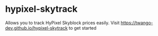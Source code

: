 # hypixel-skytrack

Allows you to track HyPixel Skyblock prices easily. Visit https://twango-dev.github.io/hypixel-skytrack to get started
